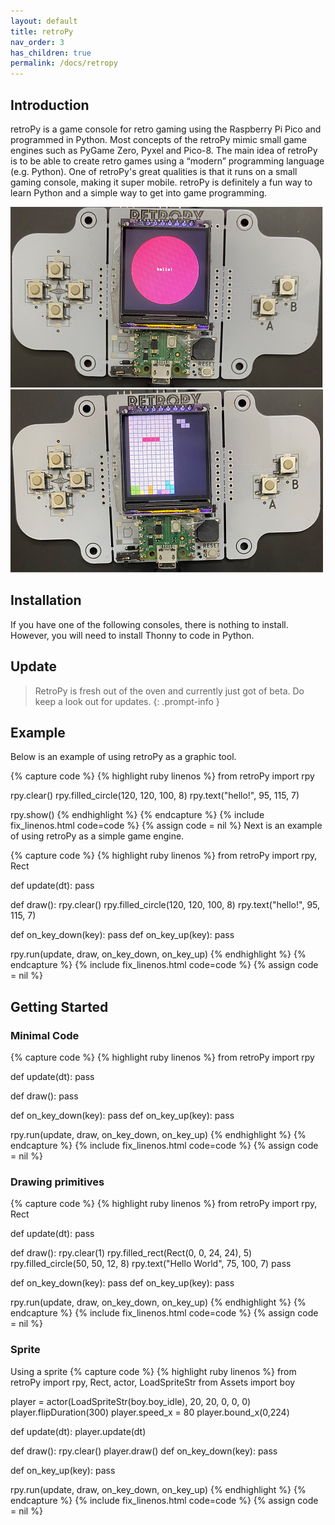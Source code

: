 ```yaml
---
layout: default
title: retroPy
nav_order: 3
has_children: true
permalink: /docs/retropy
---
```


## Introduction

retroPy is a game console for retro gaming using the Raspberry Pi Pico and programmed in Python.
Most concepts of the retroPy mimic small game engines such as PyGame Zero, Pyxel and Pico-8.
The main idea of retroPy is to be able to create retro games using a “modern” programming language (e.g. Python).
One of retroPy's great qualities is that it runs on a small gaming console, making it super mobile.
retroPy is definitely a fun way to learn Python and a simple way to get into game programming.

![img-description](/assets/images/console1.png)
![img-description](/assets/images/console2.png)

## Installation

If you have one of the following consoles, there is nothing to install.
However, you will need to install Thonny to code in Python.

## Update

> RetroPy is fresh out of the oven and currently just got of beta. Do keep a look out for updates.
{: .prompt-info }

## Example

Below is an example of using retroPy as a graphic tool.

{% capture code %}
{% highlight ruby linenos %}
from retroPy import rpy

rpy.clear()
rpy.filled_circle(120, 120, 100, 8)
rpy.text("hello!", 95, 115, 7)

rpy.show()
{% endhighlight %}
{% endcapture %}
{% include fix_linenos.html code=code %}
{% assign code = nil %}
Next is an example of using retroPy as a simple game engine.


{% capture code %}
{% highlight ruby linenos %}
from retroPy import rpy, Rect

def update(dt):
    pass

def draw():
    rpy.clear()
    rpy.filled_circle(120, 120, 100, 8)
    rpy.text("hello!", 95, 115, 7)

def on_key_down(key):
    pass
def on_key_up(key):
    pass

rpy.run(update, draw, on_key_down, on_key_up)
{% endhighlight %}
{% endcapture %}
{% include fix_linenos.html code=code %}
{% assign code = nil %}

## Getting Started
### Minimal Code

{% capture code %}
{% highlight ruby linenos %}
from retroPy import rpy

def update(dt):
    pass

def draw():
    pass

def on_key_down(key):
    pass
def on_key_up(key):
    pass

rpy.run(update, draw, on_key_down, on_key_up)
{% endhighlight %}
{% endcapture %}
{% include fix_linenos.html code=code %}
{% assign code = nil %}

### Drawing primitives
{% capture code %}
{% highlight ruby linenos %}
from retroPy import rpy, Rect

def update(dt):
pass

def draw():
    rpy.clear(1)
    rpy.filled_rect(Rect(0, 0, 24, 24), 5)
    rpy.filled_circle(50, 50, 12, 8)
    rpy.text("Hello World", 75, 100, 7)
    pass

def on_key_down(key):
    pass
def on_key_up(key):
    pass

rpy.run(update, draw, on_key_down, on_key_up)
{% endhighlight %}
{% endcapture %}
{% include fix_linenos.html code=code %}
{% assign code = nil %}

### Sprite
Using a sprite
{% capture code %}
{% highlight ruby linenos %}
from retroPy import rpy, Rect, actor, LoadSpriteStr
from Assets import boy

player = actor(LoadSpriteStr(boy.boy_idle), 20, 20, 0, 0, 0)
player.flipDuration(300)
player.speed_x = 80
player.bound_x(0,224)

def update(dt):
    player.update(dt)

def draw():
    rpy.clear()
    player.draw()
def on_key_down(key):
    pass

def on_key_up(key):
    pass

rpy.run(update, draw, on_key_down, on_key_up)
{% endhighlight %}
{% endcapture %}
{% include fix_linenos.html code=code %}
{% assign code = nil %}